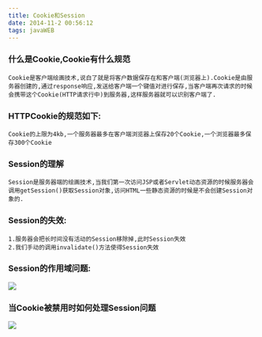```yaml
---
title: Cookie和Session
date: 2014-11-2 00:56:12
tags: javaWEB
---
```


### 什么是Cookie,Cookie有什么规范

	Cookie是客户端绘画技术,说白了就是将客户数据保存在和客户端(浏览器上).Cookie是由服务器创建的,通过response响应,发送给客户端一个键值对进行保存,当客户端再次请求的时候会携带这个Cookie(HTTP请求行中)到服务器,这样服务器就可以识别客户端了.


### HTTPCookie的规范如下:

	Cookie的上限为4kb,一个服务器最多在客户端浏览器上保存20个Cookie,一个浏览器最多保存300个Cookie


### Session的理解
	
	Session是服务器端的绘画技术,当我们第一次访问JSP或者Servlet动态资源的时候服务器会调用getSession()获取Session对象,访问HTML一些静态资源的时候是不会创建Session对象的.

### Session的失效:

	1.服务器会把长时间没有活动的Session移除掉,此时Session失效
	2.我们手动的调用invalidate()方法使得Session失效

### Session的作用域问题:

![](https://i.imgur.com/IfQVHGt.png)

### 当Cookie被禁用时如何处理Session问题

![](https://i.imgur.com/FPo25cE.png)